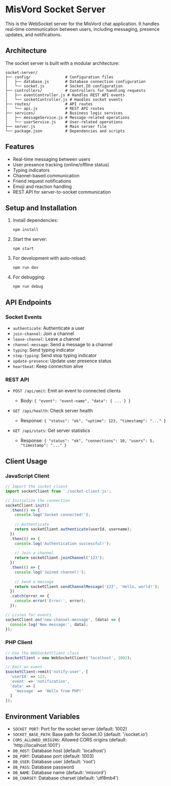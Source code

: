 # MisVord Socket Server

This is the WebSocket server for the MisVord chat application. It handles real-time communication between users, including messaging, presence updates, and notifications.

## Architecture

The socket server is built with a modular architecture:

```
socket-server/
├── config/               # Configuration files
│   ├── database.js       # Database connection configuration
│   └── socket.js         # Socket.IO configuration
├── controllers/          # Controllers for handling requests
│   ├── eventController.js # Handles REST API events
│   └── socketController.js # Handles socket events
├── routes/               # API routes
│   └── api.js            # REST API routes
├── services/             # Business logic services
│   ├── messageService.js # Message-related operations
│   └── userService.js    # User-related operations
├── server.js             # Main server file
└── package.json          # Dependencies and scripts
```

## Features

- Real-time messaging between users
- User presence tracking (online/offline status)
- Typing indicators
- Channel-based communication
- Friend request notifications
- Emoji and reaction handling
- REST API for server-to-socket communication

## Setup and Installation

1. Install dependencies:
   ```
   npm install
   ```

2. Start the server:
   ```
   npm start
   ```

3. For development with auto-reload:
   ```
   npm run dev
   ```

4. For debugging:
   ```
   npm run debug
   ```

## API Endpoints

### Socket Events

- `authenticate`: Authenticate a user
- `join-channel`: Join a channel
- `leave-channel`: Leave a channel
- `channel-message`: Send a message to a channel
- `typing`: Send typing indicator
- `stop-typing`: Send stop typing indicator
- `update-presence`: Update user presence status
- `heartbeat`: Keep connection alive

### REST API

- `POST /api/emit`: Emit an event to connected clients
  - Body: `{ "event": "event-name", "data": { ... } }`

- `GET /api/health`: Check server health
  - Response: `{ "status": "ok", "uptime": 123, "timestamp": "..." }`

- `GET /api/stats`: Get server statistics
  - Response: `{ "status": "ok", "connections": 10, "users": 5, "timestamp": "..." }`

## Client Usage

### JavaScript Client

```javascript
// Import the socket client
import socketClient from './socket-client.js';

// Initialize the connection
socketClient.init()
  .then(() => {
    console.log('Socket connected!');
    
    // Authenticate
    return socketClient.authenticate(userId, username);
  })
  .then(() => {
    console.log('Authentication successful!');
    
    // Join a channel
    return socketClient.joinChannel('123');
  })
  .then(() => {
    console.log('Joined channel!');
    
    // Send a message
    return socketClient.sendChannelMessage('123', 'Hello, world!');
  })
  .catch(error => {
    console.error('Error:', error);
  });

// Listen for events
socketClient.on('new-channel-message', (data) => {
  console.log('New message:', data);
});
```

### PHP Client

```php
// Use the WebSocketClient class
$socketClient = new WebSocketClient('localhost', 1002);

// Emit an event
$socketClient->emit('notify-user', [
  'userId' => 123,
  'event' => 'notification',
  'data' => [
    'message' => 'Hello from PHP!'
  ]
]);
```

## Environment Variables

- `SOCKET_PORT`: Port for the socket server (default: 1002)
- `SOCKET_BASE_PATH`: Base path for Socket.IO (default: '/socket.io')
- `CORS_ALLOWED_ORIGINS`: Allowed CORS origins (default: 'http://localhost:1001')
- `DB_HOST`: Database host (default: 'localhost')
- `DB_PORT`: Database port (default: 1003)
- `DB_USER`: Database user (default: 'root')
- `DB_PASS`: Database password
- `DB_NAME`: Database name (default: 'misvord')
- `DB_CHARSET`: Database charset (default: 'utf8mb4') 
